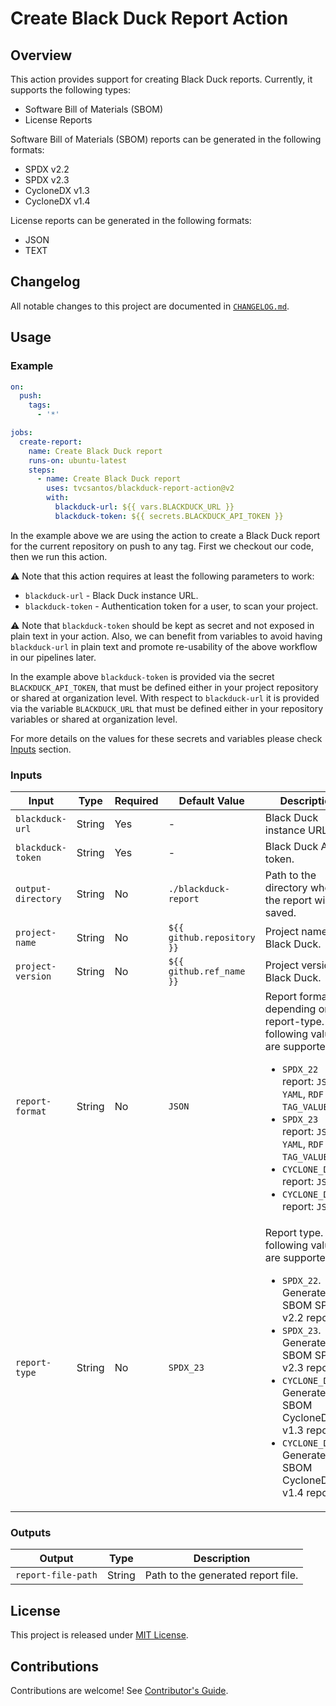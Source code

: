 # Create Black Duck Report Action

## Overview

This action provides support for creating Black Duck reports. Currently, it supports the following types:

- Software Bill of Materials (SBOM)
- License Reports

Software Bill of Materials (SBOM) reports can be generated in the following formats:

- SPDX v2.2
- SPDX v2.3
- CycloneDX v1.3
- CycloneDX v1.4

License reports can be generated in the following formats:

- JSON
- TEXT

## Changelog

All notable changes to this project are documented in [`CHANGELOG.md`](CHANGELOG.md).

## Usage

### Example

```yaml
on:
  push:
    tags:
      - '*'

jobs:
  create-report:
    name: Create Black Duck report 
    runs-on: ubuntu-latest
    steps:
      - name: Create Black Duck report
        uses: tvcsantos/blackduck-report-action@v2
        with:
          blackduck-url: ${{ vars.BLACKDUCK_URL }}
          blackduck-token: ${{ secrets.BLACKDUCK_API_TOKEN }}
```

In the example above we are using the action to create a Black Duck report for the current repository on push to any
tag. First we checkout our code, then we run this action.

⚠️ Note that this action requires at least the following parameters to work:

- `blackduck-url` - Black Duck instance URL.
- `blackduck-token` - Authentication token for a user, to scan your project.

⚠️ Note that `blackduck-token` should be kept as secret and not exposed in plain text in your action. Also, we can
benefit from variables to avoid having `blackduck-url` in plain text and promote re-usability of the above workflow in
our pipelines later.

In the example above `blackduck-token` is provided via the secret `BLACKDUCK_API_TOKEN`, that must be defined either in
your project repository or shared at organization level. With respect to `blackduck-url` it is provided via the variable
`BLACKDUCK_URL` that must be defined either in your repository variables or shared at organization level.

For more details on the values for these secrets and variables please check [Inputs](#inputs) section.

### Inputs

<!-- markdownlint-disable MD033 -->

| Input              | Type   | Required | Default Value              | Description                                                                                                                                                                                                                                                                                          |
|--------------------|--------|----------|----------------------------|------------------------------------------------------------------------------------------------------------------------------------------------------------------------------------------------------------------------------------------------------------------------------------------------------|
| `blackduck-url`    | String | Yes      | -                          | Black Duck instance URL.                                                                                                                                                                                                                                                                             |
| `blackduck-token`  | String | Yes      | -                          | Black Duck API token.                                                                                                                                                                                                                                                                                |
| `output-directory` | String | No       | `./blackduck-report`       | Path to the directory where the report will be saved.                                                                                                                                                                                                                                                |
| `project-name`     | String | No       | `${{ github.repository }}` | Project name in Black Duck.                                                                                                                                                                                                                                                                          |
| `project-version`  | String | No       | `${{ github.ref_name }}`   | Project version in Black Duck.                                                                                                                                                                                                                                                                       |
| `report-format`    | String | No       | `JSON`                     | Report format depending on report-type. The following values are supported:<ul><li>`SPDX_22` report: `JSON`, `YAML`, `RDF` or `TAG_VALUE`.</li><li>`SPDX_23` report: `JSON`, `YAML`, `RDF` or `TAG_VALUE`.</li><li>`CYCLONE_DX_13` report: `JSON`.</li><li>`CYCLONE_DX_14` report: `JSON`.</li></ul> |
| `report-type`      | String | No       | `SPDX_23`                  | Report type. The following values are supported:<ul><li>`SPDX_22`. Generate a SBOM SPDX v2.2 report.</li><li>`SPDX_23`. Generate a SBOM SPDX v2.3 report.</li><li>`CYCLONE_DX_13`. Generate a SBOM CycloneDX v1.3 report.</li><li>`CYCLONE_DX_14`. Generate a SBOM CycloneDX v1.4 report.</li></ul>  |

<!-- markdownlint-enable MD033 -->

### Outputs

<!-- markdownlint-disable MD033 -->

| Output             | Type   | Description                        |
|--------------------|--------|------------------------------------|
| `report-file-path` | String | Path to the generated report file. |

<!-- markdownlint-enable MD033 -->

## License

This project is released under [MIT License](LICENSE.md).

## Contributions

Contributions are welcome! See [Contributor's Guide](CONTRIBUTING.md).

